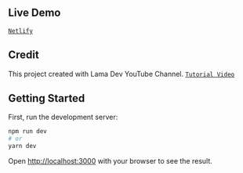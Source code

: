 ## Live Demo

[`Netlify`](https://nextj-agency-app.netlify.app/)

## Credit

This project created with Lama Dev YouTube Channel. [`Tutorial Video`](https://www.youtube.com/watch?v=erpw_22yAJM&ab_channel=LamaDev)

## Getting Started

First, run the development server:

```bash
npm run dev
# or
yarn dev
```

Open [http://localhost:3000](http://localhost:3000) with your browser to see the result.
